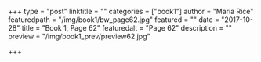 +++
type = "post"
linktitle = ""
categories = ["book1"]
author = "Maria Rice"
featuredpath = "/img/book1/bw_page62.jpg"
featured = ""
date = "2017-10-28"
title = "Book 1, Page 62"
featuredalt = "Page 62"
description = ""
preview = "/img/book1_prev/preview62.jpg"

+++

